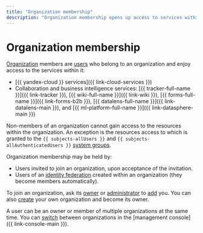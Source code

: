 ```yaml
---
title: "Organization membership"
description: "Organization membership opens up access to services within the organization."
---
```


# Organization membership

[Organization](../quickstart.md) members are [users](../../overview/roles-and-resources.md#users) who belong to an organization and enjoy access to the services within it:

* [{{ yandex-cloud }} services]({{ link-cloud-services }})
* Collaboration and business intelligence services: [{{ tracker-full-name }}]({{ link-tracker }}), [{{ wiki-full-name }}]({{ link-wiki }}), [{{ forms-full-name }}]({{ link-forms-b2b }}), [{{ datalens-full-name }}]({{ link-datalens-main }}), and [{{ ml-platform-full-name }}]({{ link-datasphere-main }})

Non-members of an organization cannot gain access to the resources within the organization. An exception is the resources access to which is granted to the `{{ subjects-allUsers }}` and `{{ subjects-allAuthenticatedUsers }}` [system groups](../../iam/concepts/access-control/system-group.md).

Organization membership may be held by:

* Users invited to join an organization, upon acceptance of the invitation.
* Users of an [identity federation](./add-federation.md) created within an organization (they become members automatically).

To join an organization, ask its [owner](../security/index.md#organization-manager-organizations-owner) or [administrator](../security/index.md#organization-manager-admin) to [add](../operations/add-account.md) you. You can also [create](../operations/manage-organizations.md#create-additional-org) your own organization and become its owner.

A user can be an owner or member of multiple organizations at the same time. You can [switch](../operations/manage-organizations.md#switch-to-another-org) between organizations in the [management console]({{ link-console-main }}).
